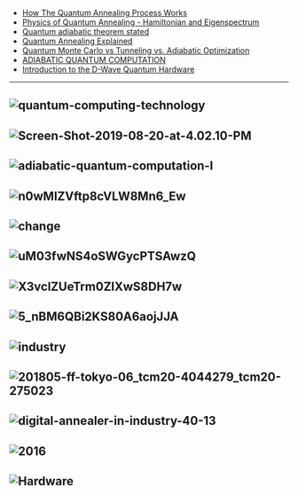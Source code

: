 - [How The Quantum Annealing Process Works](https://www.youtube.com/watch?v=UV_RlCAc5Zs)
- [Physics of Quantum Annealing - Hamiltonian and Eigenspectrum](https://www.youtube.com/watch?v=tnikftltqE0)
- [Quantum adiabatic theorem stated](https://www.youtube.com/watch?v=pgEFvhkEp-c)
- [Quantum Annealing Explained](https://www.youtube.com/watch?v=zvfkXjzzYOo)
- [Quantum Monte Carlo vs Tunneling vs. Adiabatic Optimization](https://www.youtube.com/watch?v=t8BPaY06XCo)
- [ADIABATIC QUANTUM COMPUTATION](https://www.youtube.com/playlist?list=PLPvKnT7dgEsvVQwGgrlUVXBa2J6PAW8a4)
- [Introduction to the D-Wave Quantum Hardware](https://www.dwavesys.com/tutorials/background-reading-series/introduction-d-wave-quantum-hardware)

------------
![quantum-computing-technology](https://image.slidesharecdn.com/quantumvc-kfpoctober2017-171025165037/95/quantum-computing-technology-market-and-ecosystem-overview-12-638.jpg?cb=1508950496)
----------
![Screen-Shot-2019-08-20-at-4.02.10-PM](https://www.nextbigfuture.com/wp-content/uploads/2019/08/Screen-Shot-2019-08-20-at-4.02.10-PM-1024x575.jpg)
----------
![adiabatic-quantum-computation-l](https://image1.slideserve.com/1588773/adiabatic-quantum-computation-l.jpg)
-------------
![n0wMIZVftp8cVLW8Mn6_Ew](https://miro.medium.com/max/1200/1*n0wMIZVftp8cVLW8Mn6_Ew.png)
----------
![change](https://docs.dwavesys.com/docs/latest/_images/change.png)
----------
![uM03fwNS4oSWGycPTSAwzQ](https://cdn-images-1.medium.com/max/1600/1*uM03fwNS4oSWGycPTSAwzQ.jpeg)
----------
![X3vclZUeTrm0ZIXwS8DH7w](https://miro.medium.com/max/2048/1*X3vclZUeTrm0ZIXwS8DH7w.jpeg)
----------
![5_nBM6QBi2KS80A6aojJJA](https://miro.medium.com/max/2168/1*5_nBM6QBi2KS80A6aojJJA.jpeg)
----------
![industry](https://image.slidesharecdn.com/rm13ad213h30ind-man1fromacousticdesigntoshopflooroptimizationdigitalannealerinindustry4-181108163923/95/from-acoustic-design-to-shop-floor-optimization-digital-annealer-in-industry-40-10-638.jpg?cb=1541695263)
----------
![201805-ff-tokyo-06_tcm20-4044279_tcm20-275023](https://www.fujitsu.com/de/imagesgig5/201805-ff-tokyo-06_tcm20-4044279_tcm20-2750236-32.jpg)
----------
![digital-annealer-in-industry-40-13](https://image.slidesharecdn.com/rm13ad213h30ind-man1fromacousticdesigntoshopflooroptimizationdigitalannealerinindustry4-181108163923/95/from-acoustic-design-to-shop-floor-optimization-digital-annealer-in-industry-40-13-638.jpg?cb=1541695263)
----------
![2016](https://insidehpc.com/wp-content/uploads/2016/10/1.jpg)
----------

![Hardware](https://startupheretoronto.com/wp-content/uploads/2018/12/State-of-Quantum_Available-Hardware-1024x312.png)
----------
![]()
----------
![]()
----------
![]()
----------
